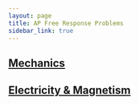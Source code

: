 ```yaml
---
layout: page
title: AP Free Response Problems
sidebar_link: true
---
```


## [Mechanics](mechanics)
## [Electricity & Magnetism](em)